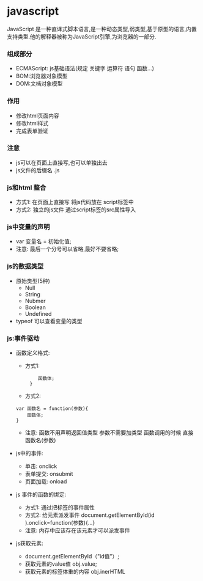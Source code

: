 # javascript
JavaScript 是一种直译式脚本语言,是一种动态类型,弱类型,基于原型的语言,内置支持类型.他的解释器被称为JavaScript引擎,为浏览器的一部分.
### 组成部分
- ECMAScript: js基础语法(规定 关键字 运算符 语句 函数...)
- BOM:浏览器对象模型
- DOM:文档对象模型

### 作用
- 修改html页面内容
- 修改html样式
- 完成表单验证

### 注意
- js可以在页面上直接写,也可以单独出去
- js文件的后缀名 .js

### js和html 整合
- 方式1: 在页面上直接写 将js代码放在 script标签中
- 方式2: 独立的js文件 通过script标签的src属性导入

### js中变量的声明
- var 变量名 = 初始化值;
- 注意: 最后一个分号可以省略,最好不要省略;

### js的数据类型
- 原始类型(5种)
    - Null
    - String
    - Nubmer
    - Boolean
    - Undefined
- typeof 可以查看变量的类型

### js:事件驱动
- 函数定义格式:
    - 方式1:
    ``` function 函数名(){
            函数体;
         }
    ```
    - 方式2:
    ```
    var 函数名 = function(参数){
        函数体;
    }
    ```
    - 注意: 函数不用声明返回值类型 参数不需要加类型 函数调用的时候 直接
    函数名(参数)

- js中的事件:
    - 单击: onclick
    - 表单提交: onsubmit
    - 页面加载: onload

- js 事件的函数的绑定:
  - 方式1: 通过把标签的事件属性 <xxx onclick="函数名(参数)"></xxx>
  - 方式2: 给元素派发事件 document.getElementById(id
    ).onclick=function(参数){...}
  - 注意: 内存中应该存在该元素才可以派发事件


- js获取元素:
  - document.getElementById（"id值"）;
  - 获取元素的value值  obj.value;
  - 获取元素的标签体重的内容 obj.inerHTML


